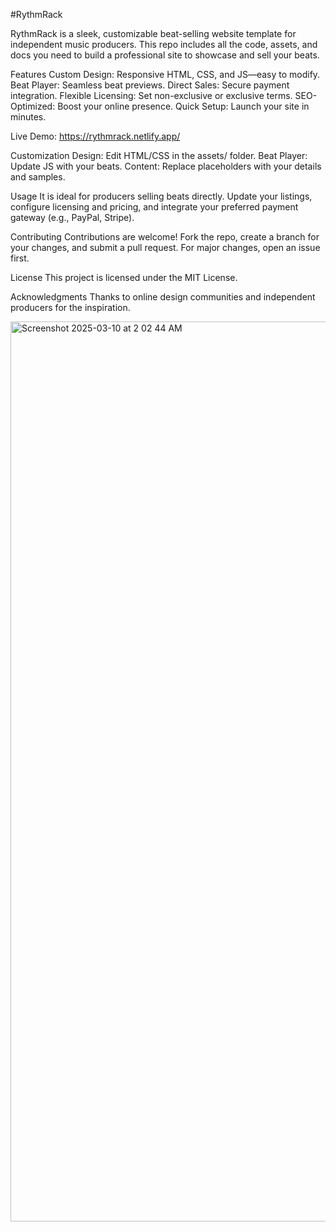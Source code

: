 #RythmRack

RythmRack is a sleek, customizable beat-selling website template for independent music producers. This repo includes all the code, assets, and docs you need to build a professional site to showcase and sell your beats.

Features
Custom Design: Responsive HTML, CSS, and JS—easy to modify.
Beat Player: Seamless beat previews.
Direct Sales: Secure payment integration.
Flexible Licensing: Set non-exclusive or exclusive terms.
SEO-Optimized: Boost your online presence.
Quick Setup: Launch your site in minutes.


Live Demo: https://rythmrack.netlify.app/


Customization
Design: Edit HTML/CSS in the assets/ folder.
Beat Player: Update JS with your beats.
Content: Replace placeholders with your details and samples.

Usage
It is ideal for producers selling beats directly. Update your listings, configure licensing and pricing, and integrate your preferred payment gateway (e.g., PayPal, Stripe).

Contributing
Contributions are welcome! Fork the repo, create a branch for your changes, and submit a pull request. For major changes, open an issue first.

License
This project is licensed under the MIT License.

Acknowledgments
Thanks to online design communities and independent producers for the inspiration.

<img width="1440" alt="Screenshot 2025-03-10 at 2 02 44 AM" src="https://github.com/user-attachments/assets/8da95edf-f95a-442d-b1f0-0c2e1c89312e" />
